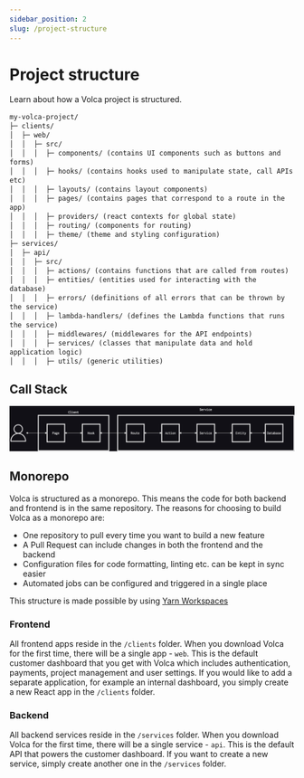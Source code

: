 ```yaml
---
sidebar_position: 2
slug: /project-structure
---
```


# Project structure

Learn about how a Volca project is structured.

```
my-volca-project/
├─ clients/
│  ├─ web/
│  │  ├─ src/
│  │  │  ├─ components/ (contains UI components such as buttons and forms)
│  │  │  ├─ hooks/ (contains hooks used to manipulate state, call APIs etc)
│  │  │  ├─ layouts/ (contains layout components)
│  │  │  ├─ pages/ (contains pages that correspond to a route in the app)
│  │  │  ├─ providers/ (react contexts for global state)
│  │  │  ├─ routing/ (components for routing)
│  │  │  ├─ theme/ (theme and styling configuration)
├─ services/
│  ├─ api/
│  │  ├─ src/
│  │  │  ├─ actions/ (contains functions that are called from routes)
│  │  │  ├─ entities/ (entities used for interacting with the database)
│  │  │  ├─ errors/ (definitions of all errors that can be thrown by the service)
│  │  │  ├─ lambda-handlers/ (defines the Lambda functions that runs the service)
│  │  │  ├─ middlewares/ (middlewares for the API endpoints)
│  │  │  ├─ services/ (classes that manipulate data and hold application logic)
│  │  │  ├─ utils/ (generic utilities)
```

## Call Stack

![Call Stack](./img/call-stack.png "Volca Call Stack")

## Monorepo

Volca is structured as a monorepo. This means the code for both backend and frontend is in the same repository. The reasons for choosing to build Volca as a monorepo are:

- One repository to pull every time you want to build a new feature
- A Pull Request can include changes in both the frontend and the backend
- Configuration files for code formatting, linting etc. can be kept in sync easier
- Automated jobs can be configured and triggered in a single place

This structure is made possible by using [Yarn Workspaces](https://yarnpkg.com/features/workspaces)

### Frontend

All frontend apps reside in the `/clients` folder. When you download Volca for the first time, there will be a single app - `web`. This is the default customer dashboard that you get with Volca which includes authentication, payments, project management and user settings. If you would like to add a separate application, for example an internal dashboard, you simply create a new React app in the `/clients` folder.

### Backend

All backend services reside in the `/services` folder. When you download Volca for the first time, there will be a single service - `api`. This is the default API that powers the customer dashboard. If you want to create a new service, simply create another one in the `/services` folder.
